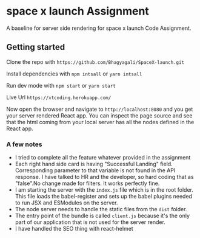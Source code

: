 # space x launch Assignment
A baseline for server side rendering for space x launch Code Assignment. 

## Getting started
Clone the repo with
```https://github.com/Bhagyagali/SpaceX-launch.git```

Install dependencies with
```npm intsall``` or ```yarn intsall```

Run dev mode with
```npm start``` or ```yarn start```

Live Url
```https://xtcoding.herokuapp.com/```

Now open the browser and navigate to `http://localhost:8080` and you get your server rendered React app. You can inspect the page source and see that the html coming from your local server has all the nodes defined in the React app.

### A few notes
* I tried to complete all the feature whatever provided in the assignment 
* Each right hand side card is having "Successful Landing" field. Corresponding parameter to that variable is not found in the API response. I have talked to HR and the developer, so hard coding that as "false".No change made for filters. It works perfectly fine.
* I am starting the server with the `index.js` file which is in the root folder. This file loads the babel-register and sets up the babel plugins needed to run JSX and ESModules on the server.
* The node server needs to handle the static files from the `dist` folder.
* The entry point of the bundle is called `client.js` because it's the only part of our application that is not used for the server render.
* I have handled the SEO thing with react-helmet